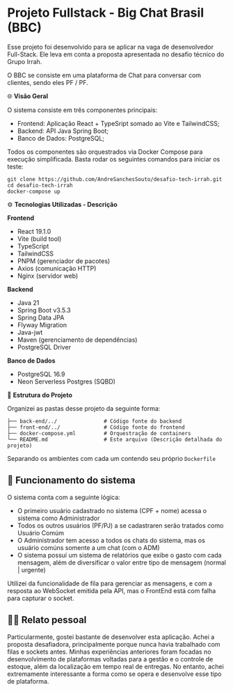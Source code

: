 # Projeto Fullstack - Big Chat Brasil (BBC)

Esse projeto foi desenvolvido para se aplicar na vaga de desenvolvedor Full-Stack. Ele leva em conta a proposta apresentada no desafio técnico do Grupo Irrah.

O BBC se consiste em uma plataforma de Chat para conversar com clientes, sendo eles PF / PF.  

🌐 **Visão Geral**

O sistema consiste em três componentes principais:

- Frontend: Aplicação React + TypeSript somado ao Vite e TailwindCSS;
- Backend: API Java Spring Boot;
- Banco de Dados: PostgreSQL;

Todos os componentes são orquestrados via Docker Compose para execução simplificada. Basta rodar os seguintes comandos para iniciar os teste:
   ```
   git clone https://github.com/AndreSanchesSouto/desafio-tech-irrah.git
   cd desafio-tech-irrah
   docker-compose up
   ```

⚙️ **Tecnologias Utilizadas - Descrição**

**Frontend**
- React 19.1.0  
- Vite (build tool)  
- TypeScript
- TailwindCSS
- PNPM (gerenciador de pacotes)  
- Axios (comunicação HTTP)  
- Nginx (servidor web)  

**Backend**
- Java 21  
- Spring Boot v3.5.3  
- Spring Data JPA
- Flyway Migration
- Java-jwt
- Maven (gerenciamento de dependências)  
- PostgreSQL Driver  

**Banco de Dados**

- PostgreSQL 16.9
- Neon Serverless Postgres (SQBD)

📂 **Estrutura do Projeto**

Organizei as pastas desse projeto da seguinte forma:
```
├── back-end/../               # Código fonte do backend
├── front-end/../              # Código fonte do frontend
├── docker-compose.yml         # Orquestração de containers
└── README.md                  # Este arquivo (Descrição detalhada do projeto)
```
Separando os ambientes com cada um contendo seu próprio `Dockerfile`

## 💪 Funcionamento do sistema

O sistema conta com a seguinte lógica:
- O primeiro usuário cadastrado no sistema (CPF + nome) acessa o sistema como Administrador
- Todos os outros usuários (PF/PJ) a se cadastraren serão tratados como Usuário Comúm
- O Administrador tem acesso a todos os chats do sistema, mas os usuário comúns somente a um chat (com o ADM)
- O sistema possuí um sistema de relatórios que exibe o gasto com cada mensagem, além de diversificar o valor entre tipo de mensagem (normal | urgente)

Utilizei da funcionalidade de fila para gerenciar as mensagens, e com a resposta ao WebSocket emitida pela API, mas o FrontEnd está com falha para capturar o socket. 

## 🧑‍💻 Relato pessoal

Particularmente, gostei bastante de desenvolver esta aplicação. Achei a proposta desafiadora, principalmente porque nunca havia trabalhado com filas e sockets antes. Minhas experiências anteriores foram focadas no desenvolvimento de plataformas voltadas para a gestão e o controle de estoque, além da localização em tempo real de entregas. No entanto, achei extremamente interessante a forma como se opera e desenvolve esse tipo de plataforma.
